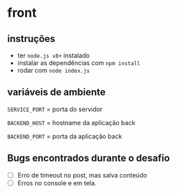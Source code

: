 # front
## instruções
- ter `node.js v8+` instalado
- instalar as dependências com `npm install`
- rodar com `node index.js`


## variáveis de ambiente
`SERVICE_PORT` = porta do servidor

`BACKEND_HOST` = hostname da aplicação back

`BACKEND_PORT` = porta da aplicação back

## Bugs encontrados durante o desafio
- [ ] Erro de timeout no post, mas salva conteúdo
- [ ] Erros no console e em tela.